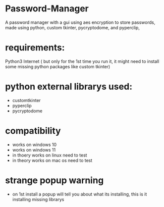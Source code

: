 # Password-Manager
A password manager with a gui using aes encryption to store passwords, made using python, custom tkinter, pycryptodome, and pyperclip,

# requirements:
Python3
Internet ( but only for the 1st time you run it, it might need to install some missing python packages like custom tkinter)

# python external librarys used:
- customtkinter
- pyperclip
- pycryptodome

# compatibility
- works on windows 10
- works on windows 11
- in thoery works on linux need to test
- in theory works on mac os need to test

# strange popup warning
- on 1st install a popup will tell you about what its installing, this is it installing missing librarys
